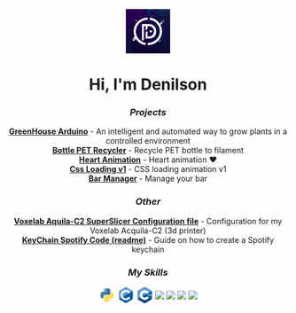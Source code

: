 <div align="center">
  <img align="center" width="80px" src="./assets/img.png">
  <h1>Hi, I'm Denilson</h1>
  <h3><i>Projects</i></h3>
 <strong><a href="https://github.com/denilson-polonio/greenhouse-arduino">GreenHouse Arduino</a></strong> - An intelligent and automated way to grow plants in a controlled environment
  <br>
  <strong><a href="https://github.com/denilson-polonio/bottle-pet-recycler">Bottle PET Recycler</a></strong> - Recycle PET bottle to filament
  <br>
  <strong><a href="https://github.com/denilson-polonio/heart-animation">Heart Animation</a></strong> - Heart animation ❤️
  <br>
  <strong><a href="https://github.com/denilson-polonio/css-loading-v1">Css Loading v1</a></strong> - CSS loading animation v1
  <br>
  <strong><a href="https://github.com/denilson-polonio/bar-manager">Bar Manager</a></strong> - Manage your bar

  <h3><i>Other</i></h3>
  <strong><a href="https://github.com/denilson-polonio/voxelab-aquila-c2-superslicer-configuration-file"> Voxelab Aquila-C2 SuperSlicer Configuration file</a></strong> - Configuration for my Voxelab Acquila-C2 (3d printer)
  <br>
  <strong><a href="https://github.com/denilson-polonio/keychain-spotify-code-readme"> KeyChain Spotify Code (readme)</a></strong> - Guide on how to create a Spotify keychain
  
  <h3><i>My Skills</i></h3>
  <img align="center" width="30px" src="./assets/languages/python.svg">
  <img align="center" width="30px" src="./assets/languages/c.svg">
  <img align="center" width="30px" src="./assets/languages/c-plus-plus.svg">
  <img align="center" width="30px" src="./assets/languages/nodejs.svg">
  <img align="center" width="30px" src="./assets/languages/javascript.svg">
  <img align="center" width="30px" src="./assets/languages/html.svg">
  <img align="center" width="30px" src="./assets/languages/css.svg">
  <br>
</div>
